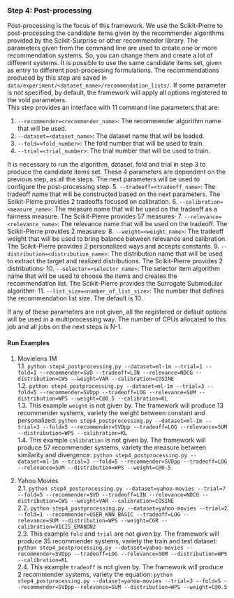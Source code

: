 ### Step 4: Post-processing
Post-processing is the focus of this framework. We use the Scikit-Pierre to post-processing the candidate items given by the recommender algorithms provided by the Scikit-Surprise or other recommender library.
The parameters given from the command line are used to create one or more recommendation systems. So, you can change them and create a lot of different systems. It is possible to use the same candidate items set, given as entry to different post-processing formulations.
The recommendations produced by this step are saved in `data/experiment/<dataset_name>/recommendation_lists/`.
If some parameter is not specified, by default, the framework will apply all options registered to the void parameters.   
This step provides an interface with 11 command line parameters that are:
1. `--recommender=<recommender_name>`: The recommender algorithm name that will be used.
2. `--dataset=<dataset_name>`: The dataset name that will be loaded.
3. `--fold=<fold_number>`: The fold number that will be used to train.
4. `--trial=<trial_number>`: The trial number that will be used to train.

It is necessary to run the algorithm, dataset, fold and trial in step 3 to produce the candidate items set. These 4 parameters are dependent on the previous step, as all the steps. The next parameters will be used to configure the post-processing step.
5. `--tradeoff=<tradeoff_name>`: The tradeoff name that will be constructed based on the next parameters. The Scikit-Pierre provides 2 tradeoffs focused on calibration.
6. `--calibration=<measure_name>`: The measure name that will be used on the tradeoff as a fairness measure. The Scikit-Pierre provides 57 measures·
7. `--relevance=<relevance_name>`: The relevance name that will be used on the tradeoff. The Scikit-Pierre provides 2 measures·
8. `--weight=<weight_name>`: The tradeoff weight that will be used to bring balance between relevance and calibration. The Scikit-Pierre provides 2 personalized ways and accepts constants.
9. `--distribution=<distribution_name>`: The distribution name that will be used to extract the target and realized distributions. The Scikit-Pierre provides 2 distributions·
10. `--selector=<selector_name>`: The selector item algorithm name that will be used to choose the items and creates the recommendation list. The Scikit-Pierre provides the Surrogate Submodular algorithm·
11. `--list_size=<number_of_list_size>`: The number that defines the recommendation list size. The default is 10.

If any of these parameters are not given, all the registered or default options will be used in a multiprocessing way.
The number of CPUs allocated to this job and all jobs on the next steps is N-1.

#### Run Examples
1. Movielens 1M   
1.1. `python step4_postprocessing.py --dataset=ml-1m --trial=1 --fold=1 --recommender=SVD --tradeoff=LIN --relevance=NDCG --distribution=CWS --weight=VAR --calibration=COSINE`  
1.2. `python step4_postprocessing.py --dataset=ml-1m --trial=3 --fold=5 --recommender=SVDpp --tradeoff=LOG --relevance=SUM --distribution=WPS --weight=C@0.5 --calibration=KL`  
1.3. This example `weight` is not given by. The framework will produce 13 recommender systems, variety the weight between constant and personalized: `python step4_postprocessing.py --dataset=ml-1m --trial=3 --fold=5 --recommender=SVDpp --tradeoff=LOG --relevance=SUM --distribution=WPS --calibration=KL`  
1.4. This example `calibration` is not given by. The framework will produce 57 recommender systems, variety the measure between similarity and divergence: `python step4_postprocessing.py --dataset=ml-1m --trial=3 --fold=5 --recommender=SVDpp --tradeoff=LOG --relevance=SUM --distribution=WPS --weight=C@0.5`  

2. Yahoo Movies    
2.1. `python step4_postprocessing.py --dataset=yahoo-movies --trial=7 --fold=5 --recommender=SVD --tradeoff=LIN --relevance=NDCG --distribution=CWS --weight=VAR --calibration=COSINE`   
2.2. `python step4_postprocessing.py --dataset=yahoo-movies --trial=2 --fold=1 --recommender=USER_KNN_BASIC --tradeoff=LOG --relevance=SUM --distribution=WPS --weight=CGR --calibration=VICIS_EMANON2`  
2.3. This example `fold` and `trial` are not given by. The framework will produce 35 recommender systems, variety the train and test dataset: `python step4_postprocessing.py --dataset=yahoo-movies --recommender=SVDpp --tradeoff=LOG --relevance=SUM --distribution=WPS --calibration=KL`  
2.4. This example `tradeoff` is not given by. The framework will produce 2 recommender systems, variety the equation: `python step4_postprocessing.py --dataset=yahoo-movies --trial=3 --fold=5 --recommender=SVDpp--relevance=SUM --distribution=WPS --weight=C@0.5`  
